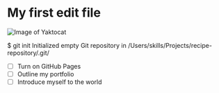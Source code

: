 # My first edit file

![Image of Yaktocat](https://octodex.github.com/images/yaktocat.png)


$ git init
Initialized empty Git repository in /Users/skills/Projects/recipe-repository/.git/


- [ ] Turn on GitHub Pages
- [ ] Outline my portfolio
- [ ] Introduce myself to the world
